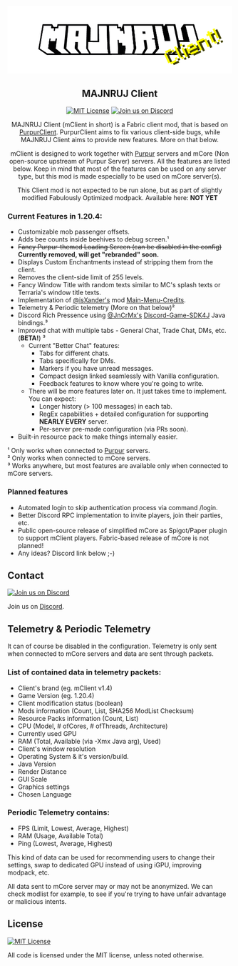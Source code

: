 <div align="center">
<a href="https://majnruj.cz/"><img src="https://github.com/ElFrod0/MajnrujClient/blob/master/.github/majnruj_client_logo.png?raw=true" alt="Purpur"></a>

## MAJNRUJ Client

[![MIT License](https://img.shields.io/github/license/ElFrod0/MajnrujClient?&logo=github)](LICENSE)
[![Join us on Discord](https://img.shields.io/discord/792768473964740608.svg?label=&logo=discord&logoColor=ffffff&color=7389D8&labelColor=6A7EC2)](https://discord.gg/K8Tt5F5STH)

MAJNRUJ Client (mClient in short) is a Fabric client mod, that is based on [PurpurClient](https://github.com/PurpurMC/PurpurClient). PurpurClient aims to fix various client-side bugs, while MAJNRUJ Client aims to provide new features. More on that below.

mClient is designed to work together with [Purpur](https://github.com/PurpurMC/Purpur) servers and mCore (Non open-source upstream of Purpur Server) servers. All the features are listed below. Keep in mind that most of the features can be used on any server type, but this mod is made especially to be used on mCore server(s).

This Client mod is not expected to be run alone, but as part of slightly modified Fabulously Optimized modpack. Available here: **NOT YET**
</div>

### Current Features in 1.20.4:
* Customizable mob passenger offsets.
* Adds bee counts inside beehives to debug screen.¹
* <s>Fancy Purpur-themed Loading Screen (can be disabled in the config)</s> <strong>Currently removed, will get "rebranded" soon.</strong>
* Displays Custom Enchantments instead of stripping them from the client.
* Removes the client-side limit of 255 levels.
* Fancy Window Title with random texts similar to MC's splash texts or Terraria's window title texts.
* Implementation of [@isXander's](https://github.com/isXander) mod [Main-Menu-Credits](https://github.com/isXander/main-menu-credits).
* Telemetry & Periodic telemetry (More on that below)² 
* Discord Rich Pressence using [@JnCrMx's](https://github.com/JnCrMx) [Discord-Game-SDK4J](https://github.com/JnCrMx/discord-game-sdk4j) Java bindings.³
* Improved chat with multiple tabs - General Chat, Trade Chat, DMs, etc. (**BETA!**) ³
  * Current "Better Chat" features:
    * Tabs for different chats.
    * Tabs specifically for DMs.
    * Markers if you have unread messages.
    * Compact design linked seamlessly with Vanilla configuration.
    * Feedback features to know where you're going to write.
  * There will be more features later on. It just takes time to implement. You can expect:
    * Longer history (> 100 messages) in each tab.
    * RegEx capabilities + detailed configuration for supporting **NEARLY EVERY** server.
    * Per-server pre-made configuration (via PRs soon).
* Built-in resource pack to make things internally easier.

¹ Only works when connected to [Purpur](https://github.com/PurpurMC/Purpur) servers.</br>
² Only works when connected to mCore servers.</br>
³ Works anywhere, but most features are available only when connected to mCore servers.

### Planned features
* Automated login to skip authentication process via command /login.
* Better Discord RPC implementation to invite players, join their parties, etc.
* Public open-source release of simplified mCore as Spigot/Paper plugin to support mClient players. Fabric-based release of mCore is not planned!
* Any ideas? Discord link below ;-)
## Contact
[![Join us on Discord](https://img.shields.io/discord/792768473964740608.svg?label=&logo=discord&logoColor=ffffff&color=7389D8&labelColor=6A7EC2)](https://discord.gg/K8Tt5F5STH)

Join us on [Discord](https://discord.gg/K8Tt5F5STH).

## Telemetry & Periodic Telemetry
It can of course be disabled in the configuration.
Telemetry is only sent when connected to mCore servers and data are sent through packets.</br>
### List of contained data in telemetry packets:
* Client's brand (eg. mClient v1.4)
* Game Version (eg. 1.20.4)
* Client modification status (boolean)
* Mods information (Count, List, SHA256 ModList Checksum)
* Resource Packs information (Count, List)
* CPU (Model, # ofCores, # ofThreads, Architecture)
* Currently used GPU
* RAM (Total, Available (via -Xmx Java arg), Used)
* Client's window resolution
* Operating System & it's version/build.
* Java Version
* Render Distance
* GUI Scale
* Graphics settings
* Chosen Language
### Periodic Telemetry contains:
* FPS (Limit, Lowest, Average, Highest)
* RAM (Usage, Available Total)
* Ping (Lowest, Average, Highest)
<p>This kind of data can be used for recommending users to change their settings, swap to dedicated GPU instead of using iGPU, improving modpack, etc.
<p>All data sent to mCore server may or may not be anonymized. We can check modlist for example, to see if you're trying to have unfair advantage or malicious intents.

## License
[![MIT License](https://img.shields.io/github/license/ElFrod0/MajnrujClient?&logo=github)](LICENSE)

All code is licensed under the MIT license, unless noted otherwise.